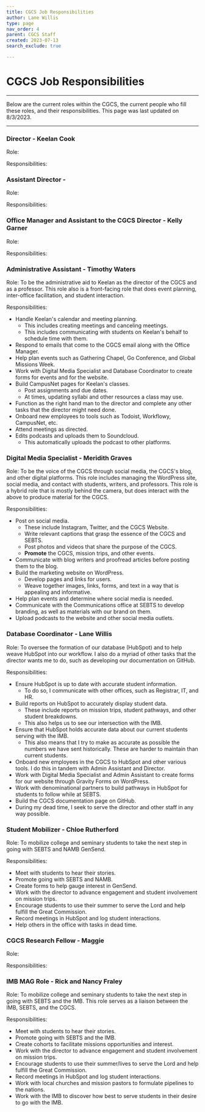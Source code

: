 ```yaml
---
title: CGCS Job Responsibilities
author: Lane Willis
type: page
nav_order: 4
parent: CGCS Staff
created: 2023-07-13
search_exclude: true

---
```


# CGCS Job Responsibilities

---

Below are the current roles within the CGCS, the current people who fill these roles, and their responsibilities. This page was last updated on 8/3/2023.

---

### Director - Keelan Cook

Role: 

Responsibilities:

### Assistant Director - 

Role: 

Responsibilities:

### Office Manager and Assistant to the CGCS Director - Kelly Garner

Role: 

Responsibilities:

### Administrative Assistant - Timothy Waters

Role: To be the administrative aid to Keelan as the director of the CGCS and as a professor. This role also is a front-facing role that does event planning, inter-office facilitation, and student interaction.

Responsibilities:
* Handle Keelan's calendar and meeting planning.
    * This includes creating meetings and canceling meetings.
    * This includes communicating with students on Keelan's behalf to schedule time with them.
* Respond to emails that come to the CGCS email along with the Office Manager.
* Help plan events such as Gathering Chapel, Go Conference, and Global Missions Week.
* Work with Digital Media Specialist and Database Coordinator to create forms for events and for the website.
* Build CampusNet pages for Keelan's classes.
    * Post assignments and due dates.
    * At times, updating syllabi and other resources a class may use.
* Function as the right hand man to the director and complete any other tasks that the director might need done.
* Onboard new employees to tools such as Todoist, Workflowy, CampusNet, etc.
* Attend meetings as directed.
* Edits podcasts and uploads them to Soundcloud.
    * This automatically uploads the podcast to other platforms.

### Digital Media Specialist - Meridith Graves

Role: To be the voice of the CGCS through social media, the CGCS's blog, and other digital platforms. This role includes managing the WordPress site, social media, and contact with students, writers, and professors. This role is a hybrid role that is mostly behind the camera, but does interact with the above to produce material for the CGCS.

Responsibilities:
* Post on social media.
    * These include Instagram, Twitter, and the CGCS Website.
    * Write relevant captions that grasp the essence of the CGCS and SEBTS.
    * Post photos and videos that share the purpose of the CGCS.
    * **Promote** the CGCS, mission trips, and other events.
* Communicate with blog writers and proofread articles before posting them to the blog.
* Build the marketing website on WordPress.
    * Develop pages and links for users.
    * Weave together images, links, forms, and text in a way that is appealing and informative.
* Help plan events and determine where social media is needed.
* Communicate with the Communications office at SEBTS to develop branding, as well as materials with our brand on them.
* Upload podcasts to the website and other social media outlets.


### Database Coordinator - Lane Willis

Role: To oversee the formation of our database (HubSpot) and to help weave HubSpot into our workflow. I also do a myriad of other tasks that the director wants me to do, such as developing our documentation on GitHub.

Responsibilities:
* Ensure HubSpot is up to date with accurate student information.
    * To do so, I communicate with other offices, such as Registrar, IT, and HR.
* Build reports on HubSpot to accurately display student data.
    * These include reports on mission trips, student pathways, and other student breakdowns.
    * This also helps us to see our intersection with the IMB.
* Ensure that HubSpot holds accurate data about our current students serving with the IMB.
    * This also means that I try to make as accurate as possible the numbers we have sent historically. These are harder to maintain than current students.
* Onboard new employees in the CGCS to HubSpot and other various tools. I do this in tandem with Admin Assistant and Director.
* Work with Digital Media Specialist and Admin Assistant to create forms for our website through Gravity Forms on WordPress.
* Work with denominational partners to build pathways in HubSpot for students to follow while at SEBTS.
* Build the CGCS documentation page on GitHub.
* During my dead time, I seek to serve the director and other staff in any way possible.

### Student Mobilizer - Chloe Rutherford

Role: To mobilize college and seminary students to take the next step in going with SEBTS and NAMB GenSend.

Responsibilities:
* Meet with students to hear their stories.
* Promote going with SEBTS and NAMB.
* Create forms to help gauge interest in GenSend.
* Work with the director to advance engagement and student involvement on mission trips.
* Encourage students to use their summer to serve the Lord and help fulfill the Great Commission.
* Record meetings in HubSpot and log student interactions.
* Help others in the office with tasks in dead time.

### CGCS Research Fellow - Maggie

Role:

Responsibilities:

### IMB MAG Role - Rick and Nancy Fraley

Role: To mobilize college and seminary students to take the next step in going with SEBTS and the IMB. This role serves as a liaison between the IMB, SEBTS, and the CGCS.

Responsibilities:
* Meet with students to hear their stories.
* Promote going with SEBTS and the IMB.
* Create cohorts to facilitate missions opportunities and interest.
* Work with the director to advance engagement and student involvement on mission trips.
* Encourage students to use their summer/lives to serve the Lord and help fulfill the Great Commission.
* Record meetings in HubSpot and log student interactions.
* Work with local churches and mission pastors to formulate pipelines to the nations.
* Work with the IMB to discover how best to serve students in their desire to go with the IMB.